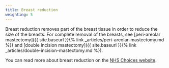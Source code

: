 ```yaml
---
title: Breast reduction
weighting: 5
---
```


Breast reduction removes part of the breast tissue in order to reduce the size of the breasts. For complete removal of the breasts, see [peri-areolar mastectomy]({{ site.baseurl }}{% link _articles/peri-areolar-mastectomy.md %}) and [double incision mastectomy]({{ site.baseurl }}{% link _articles/double-incision-mastectomy.md %}).

You can read more about breast reduction on the [NHS Choices website](http://www.nhs.uk/conditions/breast-reduction/Pages/Introduction.aspx).
